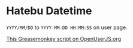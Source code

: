 Hatebu Datetime
===============

`YYYY/MM/DD` to `YYYY-MM-DD HH:MM:SS` on user page.

[This Greasemonkey script on OpenUserJS.org](https://openuserjs.org/scripts/aycabta/Hatebu_Datetime)

